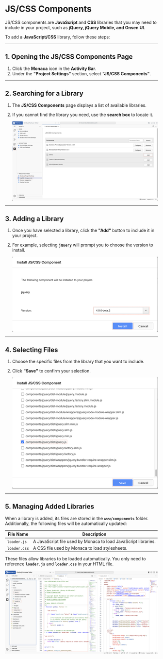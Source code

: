 # JS/CSS Components

JS/CSS components are **JavaScript** and **CSS** libraries that you may need to include in your project, such as **jQuery, jQuery Mobile, and Onsen UI**.

To add a **JavaScript/CSS** library, follow these steps:

---

## 1. Opening the JS/CSS Components Page

1. Click the **Monaca** icon in the **Activity Bar**.  
2. Under the **"Project Settings"** section, select **"JS/CSS Components"**.

---

## 2. Searching for a Library

1. The **JS/CSS Components** page displays a list of available libraries.
2. If you cannot find the library you need, use the **search box** to locate it.

   ![img](img/js-css-component/js-component.png)

---

## 3. Adding a Library

1. Once you have selected a library, click the **"Add"** button to include it in your project.  
2. For example, selecting **`jQuery`** will prompt you to choose the version to install.

   ![img](img/js-css-component/install-jquery.png)

---

## 4. Selecting Files

1. Choose the specific files from the library that you want to include.  
2. Click **"Save"** to confirm your selection.

   ![img](img/js-css-component/choose-file.png)

---

## 5. Managing Added Libraries

When a library is added, its files are stored in the **`www/components`** folder. Additionally, the following files will be automatically updated:

| File Name    | Description                                                     |
| ------------ | --------------------------------------------------------------- |
| `loader.js`  | A JavaScript file used by Monaca to load JavaScript libraries.  |
| `loader.css` | A CSS file used by Monaca to load stylesheets.                  |

These files allow libraries to be loaded automatically. You only need to reference **`loader.js`** and **`loader.css`** in your HTML file.

   ![img](img/js-css-component/file-added.png)
